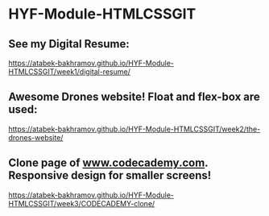 # HYF-Module-HTMLCSSGIT

## See my Digital Resume:

https://atabek-bakhramov.github.io/HYF-Module-HTMLCSSGIT/week1/digital-resume/

## Awesome Drones website! Float and flex-box are used:

https://atabek-bakhramov.github.io/HYF-Module-HTMLCSSGIT/week2/the-drones-website/

## Clone page of www.codecademy.com. Responsive design for smaller screens! 

https://atabek-bakhramov.github.io/HYF-Module-HTMLCSSGIT/week3/CODECADEMY-clone/
